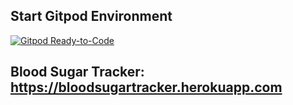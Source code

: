 ## Start Gitpod Environment
[![Gitpod Ready-to-Code](https://img.shields.io/badge/Gitpod-Ready--to--Code-blue?logo=gitpod)](https://gitpod.io/#https://github.com/kjgillll/Web-Project) 

## Blood Sugar Tracker: https://bloodsugartracker.herokuapp.com
